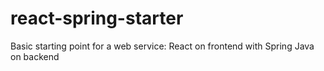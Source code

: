 # react-spring-starter
Basic starting point for a web service: React on frontend with Spring Java on backend
